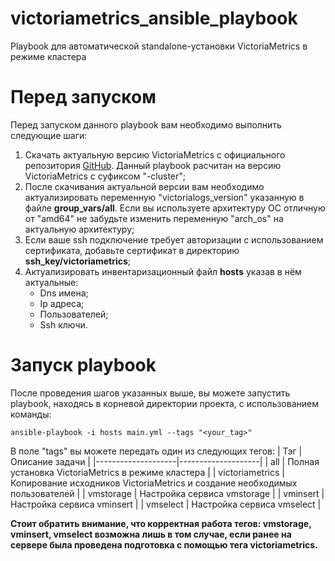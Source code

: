 # victoriametrics_ansible_playbook
Playbook для автоматической standalone-установки VictoriaMetrics в режиме кластера

# Перед запуском
Перед запуском данного playbook вам необходимо выполнить следующие шаги:
1. Скачать актуальную версию VictoriaMetrics с официального репозитория [GitHub](https://github.com/VictoriaMetrics/VictoriaMetrics/releases). Данный playbook расчитан на версию VictoriaMetrics с суфиксом "-cluster";
2. После скачивания актуальной версии вам необходимо актуализировать переменную "victorialogs_version" указанную в файле **group_vars/all**. Если вы используете архитектуру ОС отличную от "amd64" не забудьте изменить переменную "arch_os" на актуальную архитектуру;
3. Если ваше ssh подключение требует авторизации с использованием сертификата, добавьте сертификат в директорию **ssh_key/victoriametrics**;
4. Актуализировать инвентаризационный файл **hosts** указав в нём актуальные: 
    - Dns имена;
    - Ip адреса;
    - Пользователей;
    - Ssh ключи.

# Запуск playbook
После проведения шагов указанных выше, вы можете запустить playbook, находясь в корневой директории проекта, с использованием команды:

```
ansible-playbook -i hosts main.yml --tags "<your_tag>"
```
В поле "tags" вы можете передать один из следующих тегов:
| Тэг | Описание задачи |
|--------------------|--------------------|
| all         | Полная установка VictoriaMetrics в режиме кластера        |
| victoriametrics        | Копирование исходников VictoriaMetrics и создание необходимых пользователей         |
| vmstorage         | Настройка сервиса vmstorage          |
| vminsert         | Настройка сервиса vminsert          |
| vmselect         | Настройка сервиса vmselect          |

**Стоит обратить внимание, что корректная работа тегов: vmstorage, vminsert, vmselect возможна лишь в том случае, если ранее на сервере была проведена подготовка с помощью тега victoriametrics.**

